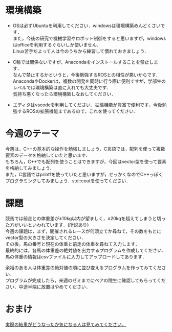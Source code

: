 # 
# 環境構築
- OSは必ずUbuntuを利用してください．windowsは環境構築めんどくさいです．<br> また，今後の研究で機械学習やロボット制御をすると思いますが，windowsはofficeを利用するぐらいしか使いません．<br> Linux苦手だよって人は今のうちから練習して慣れておきましょう．

- C輪では関係ないですが，Anacondaをインストールすることを禁止します．<br> なんで禁止するかというと，今後勉強するROSとの相性が悪いからです．<br> AnacondaやDockerは，複数の開発を同時に行う際に便利ですが，学部生のレベルでは環境構築は直に入れても大丈夫です．<br>気持ち悪くなったら環境構築しなおしてください．

- エディタはvscodeを利用してください．拡張機能が豊富で便利です，今後勉強するROSの拡張機能まであるので，これを使ってください.

# 今週のテーマ
今週は，C++の基本的な操作を勉強しましょう．C言語では，配列を使って複数要素のデータを格納していたと思います．<br> もちろん，C++でも配列を使うことはできますが，今回はvector型を使って要素を格納してみましょう．<br>
また，C言語ではprintfを使っていたと思いますが，せっかくなのでC++っぽくプログラミングしてみましょう．std::coutを使ってください．

# 課題
競馬では前走との体重差が±10kg以内が望ましく，±20kgを超えてしまうと切った方がいいといわれています．(所説あり)<br>
今週の課題は，まず，開催されるレースが何頭立てか尋ねて，その数をもとにvector型の大きさを決定してください．<br>
その後，馬の番号と現在の体重と前走の体重を尋ねて入力します．<br>
最終的には，各馬の体重差の絶対値を出力するプログラムを作成してください．<br>
馬の体重の情報はcsvファイルに入力してアップロードしてあります．<br>

余裕のある人は体重差の絶対値の順に並び変えるプログラムを作ってみてください．<br>
プログラムが完成したら，来週のゼミまでにペアの院生に確認してもらってください．中途半端に放置はやめてください．

# おまけ
[実際の結果がどうなったか気になる人は見てみてください．](https://www.youtube.com/watch?v=F4HYbBgtR0s)
